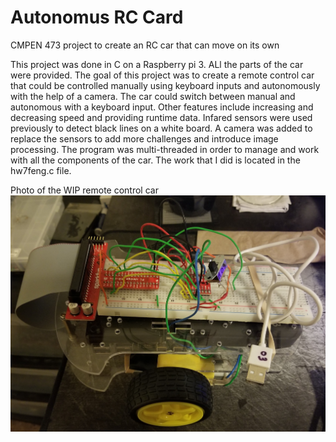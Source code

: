 # Autonomus RC Card
 CMPEN 473 project to create an RC car that can move on its own

This project was done in C on a Raspberry pi 3. ALl the parts of the car were provided.
The goal of this project was to create a remote control car that could be controlled manually using keyboard inputs
and autonomously with the help of a camera. The car could switch between manual and autonomous with a keyboard input.
Other features include increasing and decreasing speed and providing runtime data.
Infared sensors were used previously to detect black lines on a white board.
A camera was added to replace the sensors to add more challenges and introduce image processing.
The program was multi-threaded in order to manage and work with all the components of the car.
The work that I did is located in the hw7feng.c file.

Photo of the WIP remote control car
![alt text](car.jpg)

